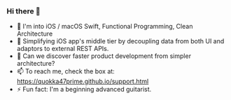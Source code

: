 ### Hi there 👋

<!--
**Quokka47Prime/Quokka47Prime** is a ✨ _special_ ✨ repository because its `README.md` (this file) appears on your GitHub profile.
-->


- 🔭 I'm into iOS / macOS Swift, Functional Programming, Clean Architecture
- 🌱 Simplifying iOS app's middle tier by decoupling data from both UI and adaptors to external REST APIs.
- 💬 Can we discover faster product development from simpler architecture?
- 📫 To reach me, check the box at: https://quokka47prime.github.io/support.html
- ⚡ Fun fact: I'm a beginning advanced guitarist.

